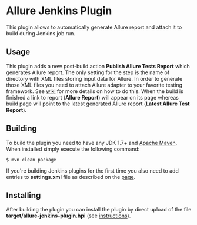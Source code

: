 # Allure Jenkins Plugin

This plugin allows to automatically generate Allure report and attach it to build during Jenkins job run.

## Usage
This plugin adds a new post-build action **Publish Allure Tests Report** which generates Allure report. The only setting for the step is the name of directory with XML files storing input data for Allure. In order to generate those XML files you need to attach Allure adapter to your favorite testing framework. See [wiki](https://github.com/allure-framework/allure-core/wiki) for more details on how to do this. When the build is finished a link to report (**Allure Report**) will appear on its page whereas build page will point to the latest generated Allure report (**Latest Allure Test Report**).

## Building

To build the plugin you need to have any JDK 1.7+ and [Apache Maven](http://maven.apache.org/). When installed simply execute the following command:
```
$ mvn clean package
```
If you're building Jenkins plugins for the first time you also need to add entries to **settings.xml** file as described on the [page](https://wiki.jenkins-ci.org/display/JENKINS/Plugin+tutorial#Plugintutorial-SettingUpEnvironment).

## Installing
After building the plugin you can install the plugin by direct upload of the file **target/allure-jenkins-plugin.hpi** (see [instructions](https://wiki.jenkins-ci.org/display/JENKINS/Plugins#Plugins-Usingtheinterface)).
